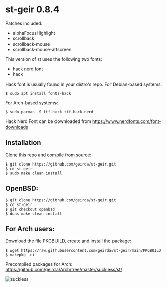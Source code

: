 # st-geir 0.8.4

Patches included:

* alphaFocusHighlight
* scrollback
* scrollback-mouse
* scrollback-mouse-altscreen

This version of st uses the following two fonts:

* hack nerd font
* hack

Hack font is usually found in your distro's repo. For Debian-based systems:

	$ sudo apt install fonts-hack

For Arch-based systems:

	$ sudo pacman -S ttf-hack ttf-hack-nerd

Hack Nerd Font can be downloaded from https://www.nerdfonts.com/font-downloads

## Installation

Clone this repo and compile from source:

	$ git clone https://github.com/geirda/st-geir.git
	$ cd st-geir
	$ sudo make clean install

## OpenBSD:

	$ git clone https://github.com/geirda/st-geir.git
	$ cd st-geir
	$ git checkout openbsd
	$ doas make clean install

## For Arch users:

Download the file PKGBUILD, create and install the package:

	$ wget https://raw.githubusercontent.com/geirda/st-geir/main/PKGBUILD
	$ makepkg -ci

Precompiled packages for Arch: https://github.com/geirda/Arch/tree/master/suckless/st/


![suckless](https://raw.githubusercontent.com/geirda/Arch/master/suckless/suckless.png)
